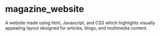 # magazine_website
A website made using html, Javascript, and CSS which highlights visually appealing layout designed for articles, blogs, and multimedia content.
